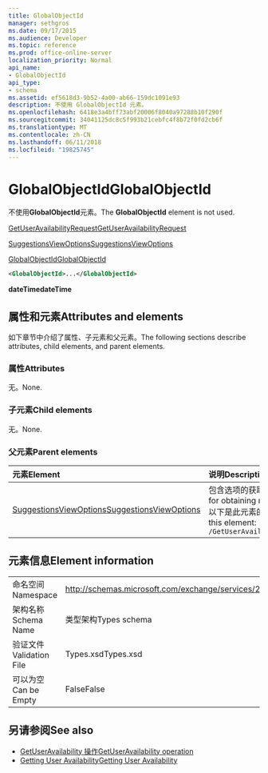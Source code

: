 ```yaml
---
title: GlobalObjectId
manager: sethgros
ms.date: 09/17/2015
ms.audience: Developer
ms.topic: reference
ms.prod: office-online-server
localization_priority: Normal
api_name:
- GlobalObjectId
api_type:
- schema
ms.assetid: ef5618d3-9b52-4a00-ab66-159dc1091e93
description: 不使用 GlobalObjectId 元素。
ms.openlocfilehash: 6418e3a4bff73abf20006f8040a97288b10f290f
ms.sourcegitcommit: 34041125dc8c5f993b21cebfc4f8b72f0fd2cb6f
ms.translationtype: MT
ms.contentlocale: zh-CN
ms.lasthandoff: 06/11/2018
ms.locfileid: "19825745"
---
```

# <a name="globalobjectid"></a><span data-ttu-id="424a8-103">GlobalObjectId</span><span class="sxs-lookup"><span data-stu-id="424a8-103">GlobalObjectId</span></span>

<span data-ttu-id="424a8-104">不使用**GlobalObjectId**元素。</span><span class="sxs-lookup"><span data-stu-id="424a8-104">The **GlobalObjectId** element is not used.</span></span> 
  
[<span data-ttu-id="424a8-105">GetUserAvailabilityRequest</span><span class="sxs-lookup"><span data-stu-id="424a8-105">GetUserAvailabilityRequest</span></span>](getuseravailabilityrequest.md)
  
[<span data-ttu-id="424a8-106">SuggestionsViewOptions</span><span class="sxs-lookup"><span data-stu-id="424a8-106">SuggestionsViewOptions</span></span>](suggestionsviewoptions.md)
  
[<span data-ttu-id="424a8-107">GlobalObjectId</span><span class="sxs-lookup"><span data-stu-id="424a8-107">GlobalObjectId</span></span>](globalobjectid.md)
  
```xml
<GlobalObjectId>...</GlobalObjectId>
```

<span data-ttu-id="424a8-108">**dateTime**</span><span class="sxs-lookup"><span data-stu-id="424a8-108">**dateTime**</span></span>

## <a name="attributes-and-elements"></a><span data-ttu-id="424a8-109">属性和元素</span><span class="sxs-lookup"><span data-stu-id="424a8-109">Attributes and elements</span></span>

<span data-ttu-id="424a8-110">如下章节中介绍了属性、子元素和父元素。</span><span class="sxs-lookup"><span data-stu-id="424a8-110">The following sections describe attributes, child elements, and parent elements.</span></span>
  
### <a name="attributes"></a><span data-ttu-id="424a8-111">属性</span><span class="sxs-lookup"><span data-stu-id="424a8-111">Attributes</span></span>

<span data-ttu-id="424a8-112">无。</span><span class="sxs-lookup"><span data-stu-id="424a8-112">None.</span></span>
  
### <a name="child-elements"></a><span data-ttu-id="424a8-113">子元素</span><span class="sxs-lookup"><span data-stu-id="424a8-113">Child elements</span></span>

<span data-ttu-id="424a8-114">无。</span><span class="sxs-lookup"><span data-stu-id="424a8-114">None.</span></span>
  
### <a name="parent-elements"></a><span data-ttu-id="424a8-115">父元素</span><span class="sxs-lookup"><span data-stu-id="424a8-115">Parent elements</span></span>

|<span data-ttu-id="424a8-116">**元素**</span><span class="sxs-lookup"><span data-stu-id="424a8-116">**Element**</span></span>|<span data-ttu-id="424a8-117">**说明**</span><span class="sxs-lookup"><span data-stu-id="424a8-117">**Description**</span></span>|
|:-----|:-----|
|[<span data-ttu-id="424a8-118">SuggestionsViewOptions</span><span class="sxs-lookup"><span data-stu-id="424a8-118">SuggestionsViewOptions</span></span>](suggestionsviewoptions.md) <br/> |<span data-ttu-id="424a8-119">包含选项的获取会议建议信息。</span><span class="sxs-lookup"><span data-stu-id="424a8-119">Contains the options for obtaining meeting suggestion information.</span></span>  <br/> <span data-ttu-id="424a8-120">以下是此元素的 XPath:</span><span class="sxs-lookup"><span data-stu-id="424a8-120">The following is the XPath to this element:</span></span>  <br/>  `/GetUserAvailabilityRequest/SuggestionViewOptions` <br/> |
   
## <a name="element-information"></a><span data-ttu-id="424a8-121">元素信息</span><span class="sxs-lookup"><span data-stu-id="424a8-121">Element information</span></span>

|||
|:-----|:-----|
|<span data-ttu-id="424a8-122">命名空间</span><span class="sxs-lookup"><span data-stu-id="424a8-122">Namespace</span></span>  <br/> |http://schemas.microsoft.com/exchange/services/2006/types  <br/> |
|<span data-ttu-id="424a8-123">架构名称</span><span class="sxs-lookup"><span data-stu-id="424a8-123">Schema Name</span></span>  <br/> |<span data-ttu-id="424a8-124">类型架构</span><span class="sxs-lookup"><span data-stu-id="424a8-124">Types schema</span></span>  <br/> |
|<span data-ttu-id="424a8-125">验证文件</span><span class="sxs-lookup"><span data-stu-id="424a8-125">Validation File</span></span>  <br/> |<span data-ttu-id="424a8-126">Types.xsd</span><span class="sxs-lookup"><span data-stu-id="424a8-126">Types.xsd</span></span>  <br/> |
|<span data-ttu-id="424a8-127">可以为空</span><span class="sxs-lookup"><span data-stu-id="424a8-127">Can be Empty</span></span>  <br/> |<span data-ttu-id="424a8-128">False</span><span class="sxs-lookup"><span data-stu-id="424a8-128">False</span></span>  <br/> |
   
## <a name="see-also"></a><span data-ttu-id="424a8-129">另请参阅</span><span class="sxs-lookup"><span data-stu-id="424a8-129">See also</span></span>

- [<span data-ttu-id="424a8-130">GetUserAvailability 操作</span><span class="sxs-lookup"><span data-stu-id="424a8-130">GetUserAvailability operation</span></span>](getuseravailability-operation.md)
- [<span data-ttu-id="424a8-131">Getting User Availability</span><span class="sxs-lookup"><span data-stu-id="424a8-131">Getting User Availability</span></span>](http://msdn.microsoft.com/library/d4133fcb-9b0f-4e6b-aadf-a389da83516a%28Office.15%29.aspx)

